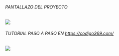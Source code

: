 ###### PANTALLAZO DEL PROYECTO
![](https://i.ibb.co/Ln7QJQ9/portada.png)
###### TUTORIAL PASO A PASO EN https://codigo369.com/
![](https://i.ibb.co/wc3cSJ5/g445t.png)
